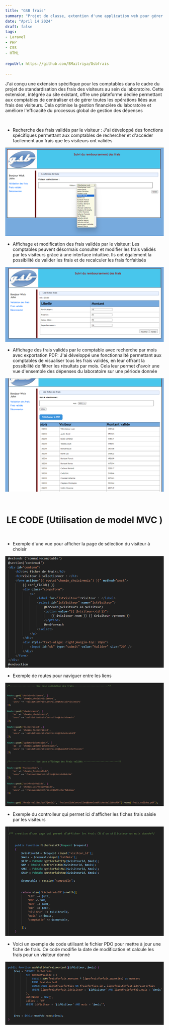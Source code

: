 ```yaml
---
title: "GSB frais"
summary: "Projet de classe, extention d'une application web pour gérer les frais avec un comptable"
date: "April 14 2024"
draft: false
tags:
- Laravel
- PHP
- CSS
- HTML

repoUrl: https://github.com/SMaitriya/Gsbfrais

---
```




J'ai conçu une extension spécifique pour les comptables dans le cadre du projet de standardisation des frais des visiteurs au sein du laboratoire. Cette extension, intégrée au site existant, offre une plateforme dédiée permettant aux comptables de centraliser et de gérer toutes les opérations liées aux frais des visiteurs. Cela optimise la gestion financière du laboratoire et améliore l'efficacité du processus global de gestion des dépenses

<br>

- Recherche des frais validés par le visiteur : J'ai développé des fonctions spécifiques permettant aux comptables de rechercher et d'accéder facilement aux frais que les visiteurs ont validés

![Projet Application Frais](https://raw.githubusercontent.com/SMaitriya/Portfolio/main/public/images/gsbfraisprojet/projet3.png)




- Affichage et modification des frais validés par le visiteur: Les comptables peuvent désormais consulter et modifier les frais validés par les visiteurs grâce à une interface intuitive. Ils ont également la possibilité de valider les frais et de recalculer les frais forfaitisés

![Projet Application Frais](https://raw.githubusercontent.com/SMaitriya/Portfolio/main/public/images/gsbfraisprojet/projet%206.png)






- Affichage des frais validés par le comptable avec recherche par mois avec exportation PDF: J'ai développé une fonctionnalité permettant aux comptables de visualiser tous les frais validés, en leur offrant la possibilité de filtrer les résultats par mois. Cela leur permet d'avoir une vue d'ensemble des dépenses du laboratoire sur une période donnée

![Projet Application Frais](https://raw.githubusercontent.com/SMaitriya/Portfolio/main/public/images/gsbfraisprojet/projet9.png)


<br>
<h1 style="text-align: center;">LE CODE (Utilisation de model MVC )</h1>
<br>


- Exemple d'une vue pour afficher la page de sélection du visiteur à choisir 

![Exemple de code Vue](https://raw.githubusercontent.com/SMaitriya/Portfolio/main/public/images/gsbfraisprojet/codevue.png)






- Exemple de routes pour naviguer entre les liens

![Exemple de code Route](https://raw.githubusercontent.com/SMaitriya/Portfolio/main/public/images/gsbfraisprojet/coderoute.png)






- Exemple du controlleur qui permet ici d'afficher les fiches frais saisie par les visiteurs

![Exemple de code Controller](https://raw.githubusercontent.com/SMaitriya/Portfolio/main/public/images/gsbfraisprojet/codecontroller.png)






- Voici un exemple de code utilisant le fichier PDO pour mettre à jour une fiche de frais. Ce code modifie la date de modification et calcule les frais pour un visiteur donné

![Exemple de code de fonction](https://raw.githubusercontent.com/SMaitriya/Portfolio/main/public/images/gsbfraisprojet/codefonction.png)






